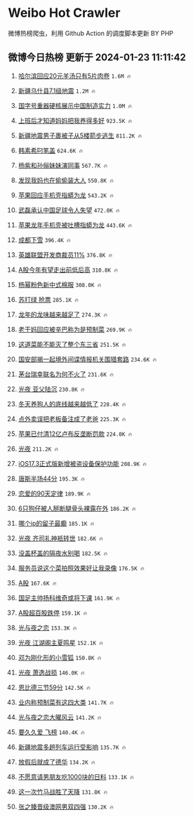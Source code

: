 # Weibo Hot Crawler 



微博热榜爬虫，利用 Github Action 的调度脚本更新 BY PHP 


## 微博今日热榜 更新于 2024-01-23 11:11:42 
1. [哈尔滨回应20元羊汤只有5片肉卷](https://s.weibo.com/weibo?q=%23%E5%93%88%E5%B0%94%E6%BB%A8%E5%9B%9E%E5%BA%9420%E5%85%83%E7%BE%8A%E6%B1%A4%E5%8F%AA%E6%9C%895%E7%89%87%E8%82%89%E5%8D%B7%23&t=31&band_rank=1&Refer=top) `1.6M 🔥` 

1. [新疆乌什县7.1级地震](https://s.weibo.com/weibo?q=%23%E6%96%B0%E7%96%86%E4%B9%8C%E4%BB%80%E5%8E%BF7.1%E7%BA%A7%E5%9C%B0%E9%9C%87%23&t=31&band_rank=2&Refer=top) `1.2M 🔥` 

1. [国字号重器硬核展示中国制造实力](https://s.weibo.com/weibo?q=%23%E5%9B%BD%E5%AD%97%E5%8F%B7%E9%87%8D%E5%99%A8%E7%A1%AC%E6%A0%B8%E5%B1%95%E7%A4%BA%E4%B8%AD%E5%9B%BD%E5%88%B6%E9%80%A0%E5%AE%9E%E5%8A%9B%23&t=31&band_rank=3&Refer=top) `1.0M 🔥` 

1. [上班后才知道妈妈把我养得多好](https://s.weibo.com/weibo?q=%23%E4%B8%8A%E7%8F%AD%E5%90%8E%E6%89%8D%E7%9F%A5%E9%81%93%E5%A6%88%E5%A6%88%E6%8A%8A%E6%88%91%E5%85%BB%E5%BE%97%E5%A4%9A%E5%A5%BD%23&t=31&band_rank=4&Refer=top) `923.5K 🔥` 

1. [新疆地震男子裹被子从5楼箭步逃生](https://s.weibo.com/weibo?q=%23%E6%96%B0%E7%96%86%E5%9C%B0%E9%9C%87%E7%94%B7%E5%AD%90%E8%A3%B9%E8%A2%AB%E5%AD%90%E4%BB%8E5%E6%A5%BC%E7%AE%AD%E6%AD%A5%E9%80%83%E7%94%9F%23&t=31&band_rank=5&Refer=top) `811.2K 🔥` 

1. [韩素希叼笔盖](https://s.weibo.com/weibo?q=%E9%9F%A9%E7%B4%A0%E5%B8%8C%E5%8F%BC%E7%AC%94%E7%9B%96&t=31&band_rank=6&Refer=top) `624.6K 🔥` 

1. [杨紫和孙俪妹妹演同事](https://s.weibo.com/weibo?q=%23%E6%9D%A8%E7%B4%AB%E5%92%8C%E5%AD%99%E4%BF%AA%E5%A6%B9%E5%A6%B9%E6%BC%94%E5%90%8C%E4%BA%8B%23&t=31&band_rank=7&Refer=top) `567.7K 🔥` 

1. [发现我妈也在偷偷装大人](https://s.weibo.com/weibo?q=%23%E5%8F%91%E7%8E%B0%E6%88%91%E5%A6%88%E4%B9%9F%E5%9C%A8%E5%81%B7%E5%81%B7%E8%A3%85%E5%A4%A7%E4%BA%BA%23&t=31&band_rank=8&Refer=top) `550.8K 🔥` 

1. [苹果回应手机壳指蟒为龙](https://s.weibo.com/weibo?q=%23%E8%8B%B9%E6%9E%9C%E5%9B%9E%E5%BA%94%E6%89%8B%E6%9C%BA%E5%A3%B3%E6%8C%87%E8%9F%92%E4%B8%BA%E9%BE%99%23&t=31&band_rank=9&Refer=top) `543.2K 🔥` 

1. [武磊承认中国足球令人失望](https://s.weibo.com/weibo?q=%23%E6%AD%A6%E7%A3%8A%E6%89%BF%E8%AE%A4%E4%B8%AD%E5%9B%BD%E8%B6%B3%E7%90%83%E4%BB%A4%E4%BA%BA%E5%A4%B1%E6%9C%9B%23&t=31&band_rank=10&Refer=top) `472.0K 🔥` 

1. [苹果龙年手机壳被吐槽指蟒为龙](https://s.weibo.com/weibo?q=%23%E8%8B%B9%E6%9E%9C%E9%BE%99%E5%B9%B4%E6%89%8B%E6%9C%BA%E5%A3%B3%E8%A2%AB%E5%90%90%E6%A7%BD%E6%8C%87%E8%9F%92%E4%B8%BA%E9%BE%99%23&t=31&band_rank=11&Refer=top) `443.6K 🔥` 

1. [成都下雪](https://s.weibo.com/weibo?q=%E6%88%90%E9%83%BD%E4%B8%8B%E9%9B%AA&t=31&band_rank=12&Refer=top) `396.4K 🔥` 

1. [英雄联盟开发商裁员11%](https://s.weibo.com/weibo?q=%23%E8%8B%B1%E9%9B%84%E8%81%94%E7%9B%9F%E5%BC%80%E5%8F%91%E5%95%86%E8%A3%81%E5%91%9811%25%23&t=31&band_rank=13&Refer=top) `376.8K 🔥` 

1. [A股今年有望走出前低后高](https://s.weibo.com/weibo?q=%23A%E8%82%A1%E4%BB%8A%E5%B9%B4%E6%9C%89%E6%9C%9B%E8%B5%B0%E5%87%BA%E5%89%8D%E4%BD%8E%E5%90%8E%E9%AB%98%23&t=31&band_rank=14&Refer=top) `310.8K 🔥` 

1. [杨幂粉色新中式棉服](https://s.weibo.com/weibo?q=%23%E6%9D%A8%E5%B9%82%E7%B2%89%E8%89%B2%E6%96%B0%E4%B8%AD%E5%BC%8F%E6%A3%89%E6%9C%8D%23&t=31&band_rank=15&Refer=top) `308.0K 🔥` 

1. [苏打绿 抢票](https://s.weibo.com/weibo?q=%E8%8B%8F%E6%89%93%E7%BB%BF%20%E6%8A%A2%E7%A5%A8&t=31&band_rank=16&Refer=top) `285.1K 🔥` 

1. [龙年的龙味越来越足了](https://s.weibo.com/weibo?q=%23%E9%BE%99%E5%B9%B4%E7%9A%84%E9%BE%99%E5%91%B3%E8%B6%8A%E6%9D%A5%E8%B6%8A%E8%B6%B3%E4%BA%86%23&t=31&band_rank=17&Refer=top) `274.3K 🔥` 

1. [老干妈回应被辛巴称为是预制菜](https://s.weibo.com/weibo?q=%23%E8%80%81%E5%B9%B2%E5%A6%88%E5%9B%9E%E5%BA%94%E8%A2%AB%E8%BE%9B%E5%B7%B4%E7%A7%B0%E4%B8%BA%E6%98%AF%E9%A2%84%E5%88%B6%E8%8F%9C%23&t=31&band_rank=18&Refer=top) `269.9K 🔥` 

1. [这道菜能不能灭了整个东三省](https://s.weibo.com/weibo?q=%23%E8%BF%99%E9%81%93%E8%8F%9C%E8%83%BD%E4%B8%8D%E8%83%BD%E7%81%AD%E4%BA%86%E6%95%B4%E4%B8%AA%E4%B8%9C%E4%B8%89%E7%9C%81%23&t=31&band_rank=19&Refer=top) `251.5K 🔥` 

1. [国安部揭一起境外间谍情报机关围猎套路](https://s.weibo.com/weibo?q=%23%E5%9B%BD%E5%AE%89%E9%83%A8%E6%8F%AD%E4%B8%80%E8%B5%B7%E5%A2%83%E5%A4%96%E9%97%B4%E8%B0%8D%E6%83%85%E6%8A%A5%E6%9C%BA%E5%85%B3%E5%9B%B4%E7%8C%8E%E5%A5%97%E8%B7%AF%23&t=31&band_rank=20&Refer=top) `234.6K 🔥` 

1. [茅台瑞幸联名为何不火了](https://s.weibo.com/weibo?q=%23%E8%8C%85%E5%8F%B0%E7%91%9E%E5%B9%B8%E8%81%94%E5%90%8D%E4%B8%BA%E4%BD%95%E4%B8%8D%E7%81%AB%E4%BA%86%23&t=31&band_rank=21&Refer=top) `231.6K 🔥` 

1. [光夜 亚父陆沉](https://s.weibo.com/weibo?q=%E5%85%89%E5%A4%9C%20%E4%BA%9A%E7%88%B6%E9%99%86%E6%B2%89&t=31&band_rank=22&Refer=top) `230.8K 🔥` 

1. [冬天养狗人的底线越来越低了](https://s.weibo.com/weibo?q=%23%E5%86%AC%E5%A4%A9%E5%85%BB%E7%8B%97%E4%BA%BA%E7%9A%84%E5%BA%95%E7%BA%BF%E8%B6%8A%E6%9D%A5%E8%B6%8A%E4%BD%8E%E4%BA%86%23&t=31&band_rank=23&Refer=top) `228.4K 🔥` 

1. [点外卖误把老板备注成了老爸](https://s.weibo.com/weibo?q=%23%E7%82%B9%E5%A4%96%E5%8D%96%E8%AF%AF%E6%8A%8A%E8%80%81%E6%9D%BF%E5%A4%87%E6%B3%A8%E6%88%90%E4%BA%86%E8%80%81%E7%88%B8%23&t=31&band_rank=24&Refer=top) `225.3K 🔥` 

1. [苹果已付清12亿卢布反垄断罚款](https://s.weibo.com/weibo?q=%23%E8%8B%B9%E6%9E%9C%E5%B7%B2%E4%BB%98%E6%B8%8512%E4%BA%BF%E5%8D%A2%E5%B8%83%E5%8F%8D%E5%9E%84%E6%96%AD%E7%BD%9A%E6%AC%BE%23&t=31&band_rank=25&Refer=top) `224.0K 🔥` 

1. [光夜](https://s.weibo.com/weibo?q=%E5%85%89%E5%A4%9C&t=31&band_rank=26&Refer=top) `211.2K 🔥` 

1. [iOS17.3正式版新增被盗设备保护功能](https://s.weibo.com/weibo?q=%23iOS17.3%E6%AD%A3%E5%BC%8F%E7%89%88%E6%96%B0%E5%A2%9E%E8%A2%AB%E7%9B%97%E8%AE%BE%E5%A4%87%E4%BF%9D%E6%8A%A4%E5%8A%9F%E8%83%BD%23&t=31&band_rank=27&Refer=top) `208.9K 🔥` 

1. [唐斯半场44分](https://s.weibo.com/weibo?q=%23%E5%94%90%E6%96%AF%E5%8D%8A%E5%9C%BA44%E5%88%86%23&t=31&band_rank=28&Refer=top) `195.3K 🔥` 

1. [恋爱的90天定律](https://s.weibo.com/weibo?q=%23%E6%81%8B%E7%88%B1%E7%9A%8490%E5%A4%A9%E5%AE%9A%E5%BE%8B%23&t=31&band_rank=29&Refer=top) `189.9K 🔥` 

1. [6只狗仔被人掰断腿骨头裸露在外](https://s.weibo.com/weibo?q=%236%E5%8F%AA%E7%8B%97%E4%BB%94%E8%A2%AB%E4%BA%BA%E6%8E%B0%E6%96%AD%E8%85%BF%E9%AA%A8%E5%A4%B4%E8%A3%B8%E9%9C%B2%E5%9C%A8%E5%A4%96%23&t=31&band_rank=30&Refer=top) `186.2K 🔥` 

1. [哪个ip的留子最癫](https://s.weibo.com/weibo?q=%E5%93%AA%E4%B8%AAip%E7%9A%84%E7%95%99%E5%AD%90%E6%9C%80%E7%99%AB&t=31&band_rank=31&Refer=top) `185.1K 🔥` 

1. [光夜 齐司礼神衹转世](https://s.weibo.com/weibo?q=%E5%85%89%E5%A4%9C%20%E9%BD%90%E5%8F%B8%E7%A4%BC%E7%A5%9E%E8%A1%B9%E8%BD%AC%E4%B8%96&t=31&band_rank=32&Refer=top) `182.6K 🔥` 

1. [没盖杯盖的隔夜水别喝](https://s.weibo.com/weibo?q=%23%E6%B2%A1%E7%9B%96%E6%9D%AF%E7%9B%96%E7%9A%84%E9%9A%94%E5%A4%9C%E6%B0%B4%E5%88%AB%E5%96%9D%23&t=31&band_rank=33&Refer=top) `182.5K 🔥` 

1. [服务员说这个菜拍照效果好让我录像](https://s.weibo.com/weibo?q=%23%E6%9C%8D%E5%8A%A1%E5%91%98%E8%AF%B4%E8%BF%99%E4%B8%AA%E8%8F%9C%E6%8B%8D%E7%85%A7%E6%95%88%E6%9E%9C%E5%A5%BD%E8%AE%A9%E6%88%91%E5%BD%95%E5%83%8F%23&t=31&band_rank=34&Refer=top) `176.5K 🔥` 

1. [A股](https://s.weibo.com/weibo?q=%23A%E8%82%A1%23&t=31&band_rank=35&Refer=top) `167.6K 🔥` 

1. [国足主帅扬科维奇或将下课](https://s.weibo.com/weibo?q=%23%E5%9B%BD%E8%B6%B3%E4%B8%BB%E5%B8%85%E6%89%AC%E7%A7%91%E7%BB%B4%E5%A5%87%E6%88%96%E5%B0%86%E4%B8%8B%E8%AF%BE%23&t=31&band_rank=36&Refer=top) `161.9K 🔥` 

1. [A股超百股跌停](https://s.weibo.com/weibo?q=%23A%E8%82%A1%E8%B6%85%E7%99%BE%E8%82%A1%E8%B7%8C%E5%81%9C%23&t=31&band_rank=37&Refer=top) `159.1K 🔥` 

1. [光与夜之恋](https://s.weibo.com/weibo?q=%E5%85%89%E4%B8%8E%E5%A4%9C%E4%B9%8B%E6%81%8B&t=31&band_rank=38&Refer=top) `153.3K 🔥` 

1. [光夜 江湖阁主夏鸣星](https://s.weibo.com/weibo?q=%E5%85%89%E5%A4%9C%20%E6%B1%9F%E6%B9%96%E9%98%81%E4%B8%BB%E5%A4%8F%E9%B8%A3%E6%98%9F&t=31&band_rank=39&Refer=top) `152.1K 🔥` 

1. [邓为刚化形的小雪狐](https://s.weibo.com/weibo?q=%23%E9%82%93%E4%B8%BA%E5%88%9A%E5%8C%96%E5%BD%A2%E7%9A%84%E5%B0%8F%E9%9B%AA%E7%8B%90%23&t=31&band_rank=40&Refer=top) `150.8K 🔥` 

1. [光夜 萧逸战损](https://s.weibo.com/weibo?q=%E5%85%89%E5%A4%9C%20%E8%90%A7%E9%80%B8%E6%88%98%E6%8D%9F&t=31&band_rank=41&Refer=top) `146.0K 🔥` 

1. [恩比德三节59分](https://s.weibo.com/weibo?q=%23%E6%81%A9%E6%AF%94%E5%BE%B7%E4%B8%89%E8%8A%8259%E5%88%86%23&t=31&band_rank=42&Refer=top) `142.5K 🔥` 

1. [业内称预制菜有这四大类](https://s.weibo.com/weibo?q=%23%E4%B8%9A%E5%86%85%E7%A7%B0%E9%A2%84%E5%88%B6%E8%8F%9C%E6%9C%89%E8%BF%99%E5%9B%9B%E5%A4%A7%E7%B1%BB%23&t=31&band_rank=43&Refer=top) `141.7K 🔥` 

1. [光与夜之恋大曜风云](https://s.weibo.com/weibo?q=%23%E5%85%89%E4%B8%8E%E5%A4%9C%E4%B9%8B%E6%81%8B%E5%A4%A7%E6%9B%9C%E9%A3%8E%E4%BA%91%23&t=31&band_rank=44&Refer=top) `141.2K 🔥` 

1. [要久久爱 飞榜](https://s.weibo.com/weibo?q=%E8%A6%81%E4%B9%85%E4%B9%85%E7%88%B1%20%E9%A3%9E%E6%A6%9C&t=31&band_rank=45&Refer=top) `140.4K 🔥` 

1. [新疆地震多趟列车运行受影响](https://s.weibo.com/weibo?q=%23%E6%96%B0%E7%96%86%E5%9C%B0%E9%9C%87%E5%A4%9A%E8%B6%9F%E5%88%97%E8%BD%A6%E8%BF%90%E8%A1%8C%E5%8F%97%E5%BD%B1%E5%93%8D%23&t=31&band_rank=46&Refer=top) `135.7K 🔥` 

1. [放假后就成了德华](https://s.weibo.com/weibo?q=%23%E6%94%BE%E5%81%87%E5%90%8E%E5%B0%B1%E6%88%90%E4%BA%86%E5%BE%B7%E5%8D%8E%23&t=31&band_rank=47&Refer=top) `134.2K 🔥` 

1. [不愿意请男朋友吃1000块的日料](https://s.weibo.com/weibo?q=%E4%B8%8D%E6%84%BF%E6%84%8F%E8%AF%B7%E7%94%B7%E6%9C%8B%E5%8F%8B%E5%90%831000%E5%9D%97%E7%9A%84%E6%97%A5%E6%96%99&t=31&band_rank=48&Refer=top) `133.1K 🔥` 

1. [这一次竹马战胜了天降](https://s.weibo.com/weibo?q=%23%E8%BF%99%E4%B8%80%E6%AC%A1%E7%AB%B9%E9%A9%AC%E6%88%98%E8%83%9C%E4%BA%86%E5%A4%A9%E9%99%8D%23&t=31&band_rank=49&Refer=top) `131.8K 🔥` 

1. [张之臻晋级澳网男双四强](https://s.weibo.com/weibo?q=%23%E5%BC%A0%E4%B9%8B%E8%87%BB%E6%99%8B%E7%BA%A7%E6%BE%B3%E7%BD%91%E7%94%B7%E5%8F%8C%E5%9B%9B%E5%BC%BA%23&t=31&band_rank=50&Refer=top) `130.2K 🔥` 


